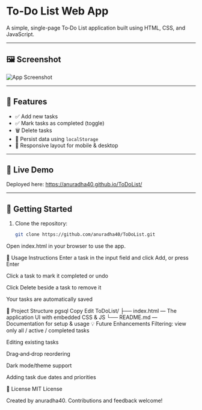 # To-Do List Web App

A simple, single-page To‑Do List application built using HTML, CSS, and JavaScript.

---


## 🖼️ Screenshot

![App Screenshot](screenshot.png)

---


## 🌟 Features

- ✅ Add new tasks
- ✅ Mark tasks as completed (toggle)
- 🗑️ Delete tasks
- 💾 Persist data using `localStorage`
- 📱 Responsive layout for mobile & desktop

---

## 🔗 Live Demo

Deployed here: https://anuradha40.github.io/ToDoList/

---

## 🚀 Getting Started

1. Clone the repository:
   ```bash
   git clone https://github.com/anuradha40/ToDoList.git
Open index.html in your browser to use the app.

🧰 Usage Instructions
Enter a task in the input field and click Add, or press Enter

Click a task to mark it completed or undo

Click Delete beside a task to remove it

Your tasks are automatically saved

📁 Project Structure
pgsql
Copy
Edit
ToDoList/
├── index.html    — The application UI with embedded CSS & JS
└── README.md     — Documentation for setup & usage
💡 Future Enhancements
Filtering: view only all / active / completed tasks

Editing existing tasks

Drag‑and‑drop reordering

Dark mode/theme support

Adding task due dates and priorities

📄 License
MIT License

Created by anuradha40. Contributions and feedback welcome!



